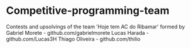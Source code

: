 # Competitive-programming-team

Contests and upsolvings of the team 'Hoje tem AC do Ribamar' formed by
Gabriel Morete - github.com/gabrielmorete
Lucas Harada - github.com/Lucas3H
Thiago Oliveira - github.com/thilio
